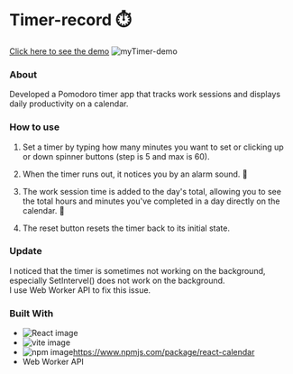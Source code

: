 # Timer-record :stopwatch:
[Click here to see the demo](https://ayumi-ayumi.github.io/pomodoro-timer-record/)
![myTimer-demo](https://github.com/ayumi-ayumi/Timer-record/assets/69543331/56c47182-9ce2-4e3f-922c-bbab1199117e)

### About
Developed a Pomodoro timer app that tracks work sessions and displays daily productivity on a calendar.

### How to use
1. Set a timer by typing how many minutes you want to set or clicking up or down spinner buttons (step is 5 and max is 60).

2. When the timer runs out, it notices you by an alarm sound. 🔔

3. The work session time is added to the day's total, allowing you to see the total hours and minutes you've completed in a day directly on the calendar.	📅
  
4. The reset button resets the timer back to its initial state.

### Update
I noticed that the timer is sometimes not working on the background, especially SetIntervel() does not work on the background.  
I use Web Worker API to fix this issue.

### Built With
* ![React image](https://img.shields.io/badge/React-61DAFB.svg?style=for-the-badge&logo=React&logoColor=black)
* ![vite image](https://img.shields.io/badge/Vite-646CFF.svg?style=for-the-badge&logo=Vite&logoColor=white)
* ![npm image](https://img.shields.io/badge/npm-CB3837.svg?style=for-the-badge&logo=npm&logoColor=white)https://www.npmjs.com/package/react-calendar
* Web Worker API
